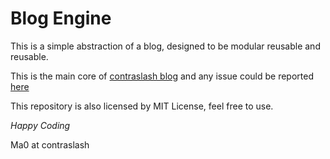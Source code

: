 # Blog Engine

This is a simple abstraction of a blog, designed to be modular reusable and reusable.

This is the main core of [contraslash blog](http://blog.contraslash.com) and any issue could be reported [here](http://git.contraslash.com/ma0/blog.contraslash.com)

This repository is also licensed by MIT License, feel free to use.

*Happy Coding*

Ma0 at contraslash
